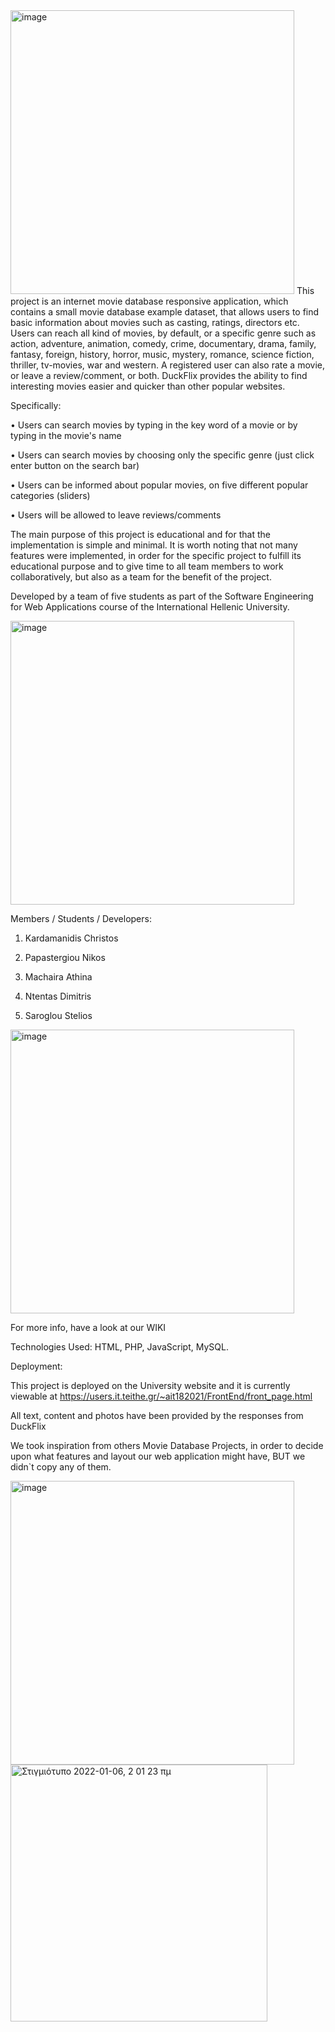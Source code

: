 <img width="454" alt="image" src="https://user-images.githubusercontent.com/79016672/148306200-8a08c4aa-5c88-4a0b-acea-b4d7c5e14d2a.png">
This project is an internet movie database responsive application, which contains a small movie database example dataset, that allows users to find basic information about movies such as casting, ratings, directors etc. Users can reach all kind of movies, by default, or a specific genre such as action, adventure, animation, comedy, crime, documentary, drama, family, fantasy, foreign, history, horror, music, mystery, romance, science fiction, thriller, tv-movies, war and western. A registered user can also rate a movie, or leave a review/comment, or both. DuckFlix provides the ability to find interesting movies easier and quicker than other popular websites.


Specifically: 

•	Users can search movies by typing in the key word of a movie or by typing in the movie's name

•	Users can search movies by choosing only the specific genre (just click enter button on the search bar)

•	Users can be informed about popular movies, on five different popular categories (sliders)

•	Users will be allowed to leave reviews/comments

The main purpose of this project is educational and for that the implementation is simple and minimal. It is worth noting that not many features were implemented, in order for the specific project to fulfill its educational purpose and to give time to all team members to work collaboratively, but also as a team for the benefit of the project.

Developed by a team of five students as part of the Software Engineering for Web Applications course of the International Hellenic University.

<img width="454" alt="image" src="https://user-images.githubusercontent.com/79016672/148306412-ac58cfbf-fef4-4ac0-8b8c-0a5addbdc11d.png">

Members / Students / Developers:

1. Kardamanidis Christos
 
2. Papastergiou Nikos
 
3. Machaira Athina
 
4. Ntentas Dimitris

5. Saroglou Stelios

<img width="454" alt="image" src="https://user-images.githubusercontent.com/79016672/148306412-ac58cfbf-fef4-4ac0-8b8c-0a5addbdc11d.png">

For more info, have a look at our WIKI

Technologies Used:  HTML, PHP, JavaScript, MySQL.

Deployment:

This project is deployed on the University website and it is currently viewable at https://users.it.teithe.gr/~ait182021/FrontEnd/front_page.html  

All text, content  and photos have been provided by the responses from DuckFlix

We took inspiration from others Movie Database Projects, in order  to decide upon what features and layout our web application might have, BUT we didn`t copy any of them.

<img width="454" alt="image" src="https://user-images.githubusercontent.com/79016672/148306914-dd6f0c55-c795-43a1-9c2a-b269ee21085b.png">

<img width="411" alt="Στιγμιότυπο 2022-01-06, 2 01 23 πμ" src="https://user-images.githubusercontent.com/79016672/148307038-3ef89ad2-2660-4830-a671-9a1c22634696.png">
